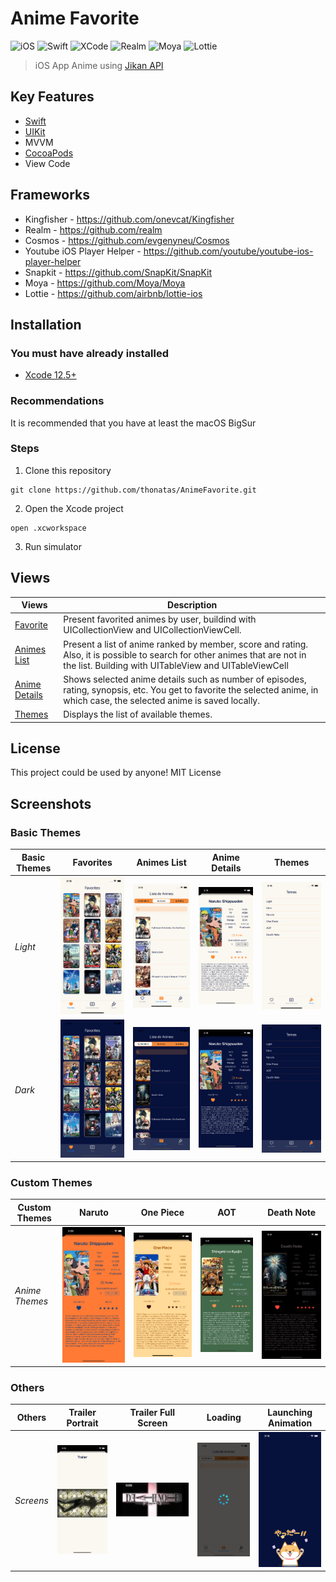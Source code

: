 # Anime Favorite
![iOS](https://img.shields.io/badge/platform-iOS-black)
![Swift](https://img.shields.io/badge/language-Swift-orange)
![XCode](https://img.shields.io/badge/tool-Xcode-lightblue)
![Realm](https://img.shields.io/badge/tool-Realm-blueviolet)
![Moya](https://img.shields.io/badge/network%20layer-Moya-green)
![Lottie](https://img.shields.io/badge/animation-Lottie-00ddb3)
> iOS App Anime using [Jikan API](https://docs.api.jikan.moe)

## Key Features
- [Swift](https://www.apple.com/br/swift/)
- [UIKit](https://developer.apple.com/documentation/uikit/)
- MVVM
- [CocoaPods](https://cocoapods.org)
- View Code

## Frameworks
- Kingfisher - https://github.com/onevcat/Kingfisher
- Realm - https://github.com/realm
- Cosmos - https://github.com/evgenyneu/Cosmos
- Youtube iOS Player Helper - https://github.com/youtube/youtube-ios-player-helper
- Snapkit - https://github.com/SnapKit/SnapKit
- Moya - https://github.com/Moya/Moya
- Lottie - https://github.com/airbnb/lottie-ios

## Installation
### You must have already installed
- [Xcode 12.5+](https://developer.apple.com/xcode/)
### Recommendations
It is recommended that you have at least the macOS BigSur
### Steps
1. Clone this repository
```
git clone https://github.com/thonatas/AnimeFavorite.git
```
2. Open the Xcode project
```
open .xcworkspace
```
3. Run simulator

## Views
| Views | Description  |
| ----------  | ----------  | 
| [Favorite](AnimeFav/Features/Favorite/FavoriteViewController.swift) | Present favorited animes by user, buildind with UICollectionView and UICollectionViewCell. |
| [Animes List](AnimeFav/Features/AnimeList/AnimeListViewController.swift) | Present a list of anime ranked by member, score and rating. Also, it is possible to search for other animes that are not in the list. Building with UITableView and UITableViewCell |
| [Anime Details](AnimeFav/Features/AnimeDetails/AnimeDetailsViewController.swift) | Shows selected anime details such as number of episodes, rating, synopsis, etc. You get to favorite the selected anime, in which case, the selected anime is saved locally. |
| [Themes](AnimeFav/Features/Themes/Scenes/ThemesViewController.swift) | Displays the list of available themes. |

## License
This project could be used by anyone! MIT License

## Screenshots
### Basic Themes
| Basic Themes | Favorites  |  Animes List  |  Anime Details  |  Themes  |
| ----------  | ----------  |  ---------  |  -------  |  -------  |
| _Light_ |  ![1](AnimeFav/Common/Screenshots/Light_favorites.png) | ![2](AnimeFav/Common/Screenshots/Light_animeList.png)  |  ![3](AnimeFav/Common/Screenshots/Light_details.png) |  ![7](AnimeFav/Common/Screenshots/Light_themes.png) |
| _Dark_ |  ![4](AnimeFav/Common/Screenshots/Dark_favorites.png) |  ![5](AnimeFav/Common/Screenshots/Dark_animeList.png) |  ![6](AnimeFav/Common/Screenshots/Dark_details.png) |  ![8](AnimeFav/Common/Screenshots/Dark_themes.png) |

### Custom Themes
| Custom Themes | Naruto  |  One Piece  |  AOT  |  Death Note  |
| ----------  | ----------  |  ---------  |  -------  |  -------  |
| _Anime Themes_ |  ![9](AnimeFav/Common/Screenshots/Theme_naruto.png) | ![10](AnimeFav/Common/Screenshots/Theme_onePiece.png)  |  ![11](AnimeFav/Common/Screenshots/Theme_aot.png) |  ![12](AnimeFav/Common/Screenshots/Theme_deathNote.png) |

### Others
| Others | Trailer Portrait  |  Trailer Full Screen  |  Loading  |  Launching Animation  |
| ----------  | ----------  |  ---------  |  -------  |  -------  |
| _Screens_ |  ![13](AnimeFav/Common/Screenshots/Trailer_portrait.png) | ![14](AnimeFav/Common/Screenshots/Trailer_fullScreen.png)  |  ![15](AnimeFav/Common/Screenshots/Loading_view.png) |  ![16](AnimeFav/Common/Screenshots/SplashScreen_animation.png) |
